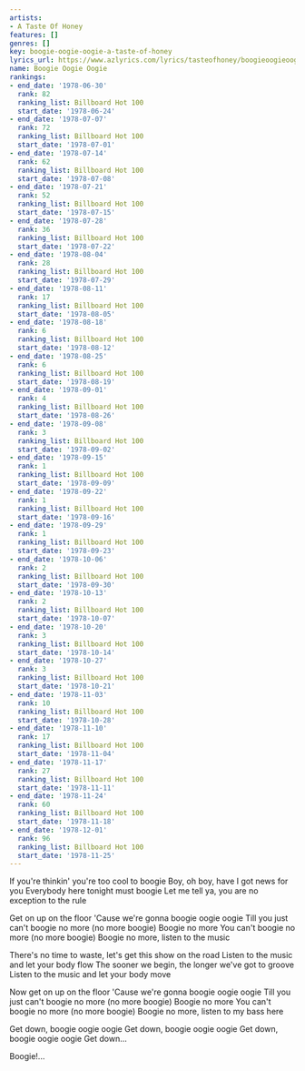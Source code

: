 ```yaml
---
artists:
- A Taste Of Honey
features: []
genres: []
key: boogie-oogie-oogie-a-taste-of-honey
lyrics_url: https://www.azlyrics.com/lyrics/tasteofhoney/boogieoogieoogie.html
name: Boogie Oogie Oogie
rankings:
- end_date: '1978-06-30'
  rank: 82
  ranking_list: Billboard Hot 100
  start_date: '1978-06-24'
- end_date: '1978-07-07'
  rank: 72
  ranking_list: Billboard Hot 100
  start_date: '1978-07-01'
- end_date: '1978-07-14'
  rank: 62
  ranking_list: Billboard Hot 100
  start_date: '1978-07-08'
- end_date: '1978-07-21'
  rank: 52
  ranking_list: Billboard Hot 100
  start_date: '1978-07-15'
- end_date: '1978-07-28'
  rank: 36
  ranking_list: Billboard Hot 100
  start_date: '1978-07-22'
- end_date: '1978-08-04'
  rank: 28
  ranking_list: Billboard Hot 100
  start_date: '1978-07-29'
- end_date: '1978-08-11'
  rank: 17
  ranking_list: Billboard Hot 100
  start_date: '1978-08-05'
- end_date: '1978-08-18'
  rank: 6
  ranking_list: Billboard Hot 100
  start_date: '1978-08-12'
- end_date: '1978-08-25'
  rank: 6
  ranking_list: Billboard Hot 100
  start_date: '1978-08-19'
- end_date: '1978-09-01'
  rank: 4
  ranking_list: Billboard Hot 100
  start_date: '1978-08-26'
- end_date: '1978-09-08'
  rank: 3
  ranking_list: Billboard Hot 100
  start_date: '1978-09-02'
- end_date: '1978-09-15'
  rank: 1
  ranking_list: Billboard Hot 100
  start_date: '1978-09-09'
- end_date: '1978-09-22'
  rank: 1
  ranking_list: Billboard Hot 100
  start_date: '1978-09-16'
- end_date: '1978-09-29'
  rank: 1
  ranking_list: Billboard Hot 100
  start_date: '1978-09-23'
- end_date: '1978-10-06'
  rank: 2
  ranking_list: Billboard Hot 100
  start_date: '1978-09-30'
- end_date: '1978-10-13'
  rank: 2
  ranking_list: Billboard Hot 100
  start_date: '1978-10-07'
- end_date: '1978-10-20'
  rank: 3
  ranking_list: Billboard Hot 100
  start_date: '1978-10-14'
- end_date: '1978-10-27'
  rank: 3
  ranking_list: Billboard Hot 100
  start_date: '1978-10-21'
- end_date: '1978-11-03'
  rank: 10
  ranking_list: Billboard Hot 100
  start_date: '1978-10-28'
- end_date: '1978-11-10'
  rank: 17
  ranking_list: Billboard Hot 100
  start_date: '1978-11-04'
- end_date: '1978-11-17'
  rank: 27
  ranking_list: Billboard Hot 100
  start_date: '1978-11-11'
- end_date: '1978-11-24'
  rank: 60
  ranking_list: Billboard Hot 100
  start_date: '1978-11-18'
- end_date: '1978-12-01'
  rank: 96
  ranking_list: Billboard Hot 100
  start_date: '1978-11-25'
---
```


If you're thinkin' you're too cool to boogie
Boy, oh boy, have I got news for you
Everybody here tonight must boogie
Let me tell ya, you are no exception to the rule

Get on up on the floor
'Cause we're gonna boogie oogie oogie
Till you just can't boogie no more (no more boogie)
Boogie no more
You can't boogie no more (no more boogie)
Boogie no more, listen to the music

There's no time to waste, let's get this show on the road
Listen to the music and let your body flow
The sooner we begin, the longer we've got to groove
Listen to the music and let your body move

Now get on up on the floor
'Cause we're gonna boogie oogie oogie
Till you just can't boogie no more (no more boogie)
Boogie no more
You can't boogie no more (no more boogie)
Boogie no more, listen to my bass here

Get down, boogie oogie oogie
Get down, boogie oogie oogie
Get down, boogie oogie oogie
Get down...

Boogie!...



